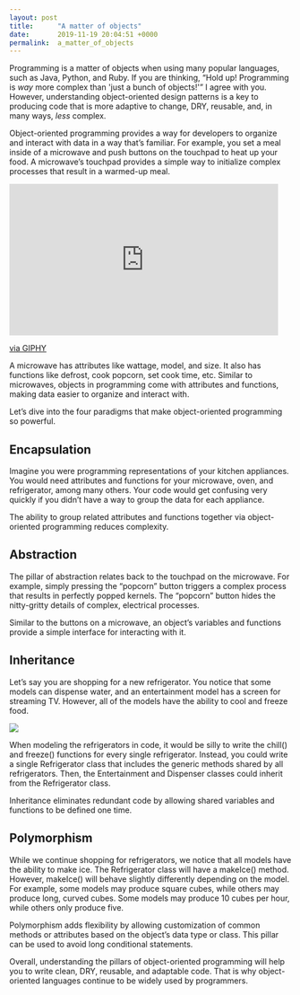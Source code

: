 ```yaml
---
layout: post
title:      "A matter of objects"
date:       2019-11-19 20:04:51 +0000
permalink:  a_matter_of_objects
---
```



Programming is a matter of objects when using many popular languages, such as Java, Python, and Ruby. If you are thinking, “Hold up! Programming is *way* more complex than 'just a bunch of objects!'” I agree with you. However, understanding object-oriented design patterns is a key to producing code that is more adaptive to change, DRY, reusable, and, in many ways, *less* complex.

Object-oriented programming provides a way for developers to organize and interact with data in a way that’s familiar. For example, you set a meal inside of a microwave and push buttons on the touchpad to heat up your food. A microwave’s touchpad provides a simple way to initialize complex processes that result in a warmed-up meal.

<iframe src="https://giphy.com/embed/NXfv0airL9nsk" width="480" height="270" frameBorder="0" class="giphy-embed" allowFullScreen></iframe><p><a href="https://giphy.com/gifs/best-gifs-amazon-dash-NXfv0airL9nsk">via GIPHY</a></p>

A microwave has attributes like wattage, model, and size. It also has functions like defrost, cook popcorn, set cook time, etc. Similar to microwaves, objects in programming come with attributes and functions, making data easier to organize and interact with.

Let’s dive into the four paradigms that make object-oriented programming so powerful.

## Encapsulation

Imagine you were programming representations of your kitchen appliances. You would need attributes and functions for your microwave, oven, and refrigerator, among many others. Your code would get confusing very quickly if you didn’t have a way to group the data for each appliance.

The ability to group related attributes and functions together via object-oriented programming reduces complexity.

## Abstraction

The pillar of abstraction relates back to the touchpad on the microwave. For example, simply pressing the “popcorn” button triggers a complex process that results in perfectly popped kernels. The “popcorn” button hides the nitty-gritty details of complex, electrical processes.

Similar to the buttons on a microwave, an object’s variables and functions provide a simple interface for interacting with it.

## Inheritance

Let’s say you are shopping for a new refrigerator. You notice that some models can dispense water, and an entertainment model has a screen for streaming TV. However, all of the models have the ability to cool and freeze food.

![](https://imgur.com/673YTS3)

When modeling the refrigerators in code, it would be silly to write the chill() and freeze() functions for every single refrigerator. Instead, you could write a single Refrigerator class that includes the generic methods shared by all refrigerators. Then, the Entertainment and Dispenser classes could inherit from the Refrigerator class.

Inheritance eliminates redundant code by allowing shared variables and functions to be defined one time.

## Polymorphism

While we continue shopping for refrigerators, we notice that all models have the ability to make ice. The Refrigerator class will have a makeIce() method. However, makeIce() will behave slightly differently depending on the model. For example, some models may produce square cubes, while others may produce long, curved cubes. Some models may produce 10 cubes per hour, while others only produce five.

Polymorphism adds flexibility by allowing customization of common methods or attributes based on the object’s data type or class. This pillar can be used to avoid long conditional statements.

Overall, understanding the pillars of object-oriented programming will help you to write clean, DRY, reusable, and adaptable code. That is why object-oriented languages continue to be widely used by programmers.
